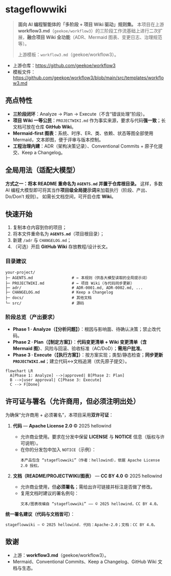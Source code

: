 # stageflowwiki

> **面向 AI 编程智能体的「多阶段 + 项目 Wiki 驱动」规则集。**
> 本项目在上游 **workflow3.md**（`geekoe/workflow3`）的三阶段工作流基础上进行二次扩展，**融合项目 Wiki 全功能**（ADR、Mermaid 图表、变更日志、治理规范等）。
>
> 上游模板：`workflow3.md`（geekoe/workflow3）。

- 上游仓库：<https://github.com/geekoe/workflow3>
- 模板文件：<https://github.com/geekoe/workflow3/blob/main/src/templates/workflow3.md>

## 亮点特性

- **三阶段闭环**：Analyze → Plan → Execute（不含“错误处理”阶段）。
- **项目 Wiki 一等公民**：`PROJECTWIKI.md` 作为事实来源，要求与代码**强一致**；长文档可放在仓库 **GitHub Wiki**。
- **Mermaid-first 图表**：系统、时序、ER、类、依赖、状态等图全部使用 Mermaid，文本即图，便于评审与版本控制。
- **工程治理内建**：ADR（架构决策记录）、Conventional Commits + 原子化提交、Keep a Changelog。

## 全局用法（适配大模型）

**方式之一：将本 README 重命名为 `AGENTS.md` 并置于仓库根目录。**
这样，多数 AI 编程大模型即可将其当作**项目级全局提示词**来加载执行（阶段、产出、Do/Don’t 规则）。
如需长文档空间，可开启仓库 **Wiki**。

## 快速开始

1. 复制本仓内容到你的项目；
2. 将本文件重命名为 **`AGENTS.md`**（项目根目录）；
3. 新建 `/adr` 与 `CHANGELOG.md`；
4. （可选）开启 **GitHub Wiki** 存放教程/设计长文。

### 目录建议

```
your-project/
├─ AGENTS.md                 # ← 本规则（供各大模型读取的全局提示词）
├─ PROJECTWIKI.md            # ← 项目 Wiki（与代码同步更新）
├─ adr/                      # ADR-0001.md, ADR-0002.md, ...
├─ CHANGELOG.md              # Keep a Changelog
├─ docs/                     # 其他文档
└─ src/                      # 源码
```

### 阶段总览（产出要求）

- **Phase 1 · Analyze（【分析问题】）**：根因与影响面、待确认决策；禁止改代码。
- **Phase 2 · Plan（【制定方案】）**：**代码变更清单 + Wiki 变更清单（含 Mermaid 图）**、风险与回滚、验收标准（AC/DoD）；**需用户批准**。
- **Phase 3 · Execute（【执行方案】）**：按方案实现；类型/静态检查；**同步更新 `PROJECTWIKI.md`**；建立代码↔文档追溯（优先原子提交）。

```mermaid
flowchart LR
  A[Phase 1: Analyze] -->|approved| B[Phase 2: Plan]
  B -->|user approval| C[Phase 3: Execute]
  C --> F[Done]
```

## 许可证与署名（**允许商用，但必须注明出处**）

为确保“允许商用 + 必须署名”，本项目采用**双许可证**：

1. **代码** — **Apache License 2.0** © 2025 hellowind
   - 允许商业使用。要求在分发中保留 **LICENSE** 与 **NOTICE** 信息（版权与许可说明）。
   - 在你的分发包中加入 `NOTICE`（示例）：
     ```
     本产品包含 “stageflowwiki”（作者：hellowind），依据 Apache License 2.0 授权。
     ```

2. **文档（README/PROJECTWIKI/图表）** — **CC BY 4.0** © 2025 hellowind
   - 允许商业使用，但**必须署名**；需给出许可链接并标注是否做了修改。
   - 复用文档时建议的署名例句：
     ```
     文本/图表改编自 “stageflowwiki” —— © 2025 hellowind，CC BY 4.0。
     ```

**统一署名建议（代码与文档皆可）**：
```
stageflowwiki — © 2025 hellowind. 代码：Apache-2.0；文档：CC BY 4.0。
```

## 致谢
- 上游：**workflow3.md**（geekoe/workflow3）。
- Mermaid、Conventional Commits、Keep a Changelog、GitHub Wiki 文档与生态。
